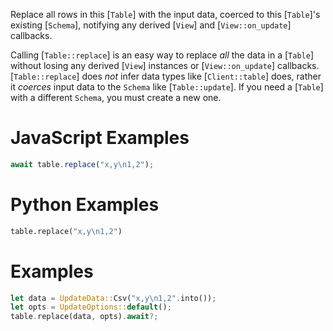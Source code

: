 Replace all rows in this [`Table`] with the input data, coerced to this
[`Table`]'s existing [`Schema`], notifying any derived [`View`] and
[`View::on_update`] callbacks.

Calling [`Table::replace`] is an easy way to replace _all_ the data in a
[`Table`] without losing any derived [`View`] instances or [`View::on_update`]
callbacks. [`Table::replace`] does _not_ infer data types like [`Client::table`]
does, rather it _coerces_ input data to the `Schema` like [`Table::update`]. If
you need a [`Table`] with a different `Schema`, you must create a new one.

<div class="javascript">

# JavaScript Examples

```javascript
await table.replace("x,y\n1,2");
```

</div>
<div class="python">

# Python Examples

```python
table.replace("x,y\n1,2")
```

</div>
<div class="rust">

# Examples

```rust
let data = UpdateData::Csv("x,y\n1,2".into());
let opts = UpdateOptions::default();
table.replace(data, opts).await?;
```

</div>
